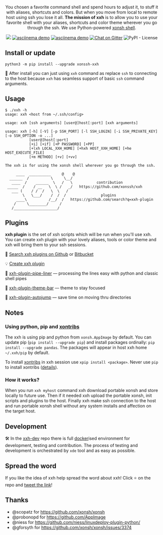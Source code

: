 <p align="center">You chosen a favorite command shell and spend hours to adjust it, to stuff it with aliases, shortcuts and colors. But when you move from local to remote host using ssh you lose it all. <b>The mission of xxh</b> is to allow you to use your favorite shell with your aliases, shortcuts and color theme wherever you go through the ssh. We use Python-powered <a href="https://xon.sh">xonsh shell</a>.</p>
<p align="center">  
  <a href="https://pypi.org/project/xonssh-xxh/" target="_blank" alt="PyPI Latest Release"><img src="https://img.shields.io/pypi/v/xonssh-xxh.svg"></a>
 <a href="https://asciinema.org/a/osSEzqnmH9pMYEZibNe2K7ZL7" target="_blank"><img alt="asciinema demo" src="https://img.shields.io/badge/demo-asciinema-grass"></a>
  <a href="#plugins" target="_blank"><img alt="asciinema demo" src="https://img.shields.io/badge/extensions-plugins-yellow"></a>
  <a href="https://gitter.im/xonssh-xxh/community?utm_source=badge&utm_medium=badge&utm_campaign=pr-badge" target="_blank"><img alt="Chat on Gitter" src="https://badges.gitter.im/xonssh-xxh/community.svg"></a>
  <img alt="PyPI - License" src="https://img.shields.io/pypi/l/xonssh-xxh">
</p>

## Install or update
```
python3 -m pip install --upgrade xonssh-xxh
```
🧩 After install you can just using `xxh` command as replace `ssh` to connecting to the host because `xxh` has seamless support of basic `ssh` command arguments. 

## Usage
```
$ ./xxh -h
usage: xxh <host from ~/.ssh/config>

usage: xxh [ssh arguments] [user@]host[:port] [xxh arguments]

usage: xxh [-h] [-V] [-p SSH_PORT] [-l SSH_LOGIN] [-i SSH_PRIVATE_KEY] [-o SSH_OPTION -o ...] 
           [user@]host[:port]
           [+i] [+if] [+P PASSWORD] [+PP] 
           [+lxh LOCAL_XXH_HOME] [+hxh HOST_XXH_HOME] [+he HOST_EXECUTE_FILE] 
           [+m METHOD] [+v] [+vv]

The xxh is for using the xonsh shell wherever you go through the ssh. 

     ____  __________     @    @    
  ______  /          \     \__/     
   ____  /    ______  \   /   \           contribution
 _____  /    / __   \  \ /   _/   https://github.com/xonssh/xxh   
   ___ (    / /  /   \  \   /          
        \   \___/    /  /  /                plugins            
     ____\          /__/  /   https://github.com/search?q=xxh-plugin
    /     \________/     /                           
   /____________________/       
```

## Plugins

**xxh plugin** is the set of xsh scripts which will be run when you'll use xxh. You can create xxh plugin with your lovely aliases, tools or color theme and xxh will bring them to your ssh sessions.

🔎 [Search xxh plugins on Github](https://github.com/search?q=xxh-plugin&type=Repositories) or [Bitbucket](https://bitbucket.org/repo/all?name=xxh-plugin)

💡 [Create xxh plugin](https://github.com/xonssh/xxh-plugin-sample)

📌 [xxh-plugin-pipe-liner](https://github.com/xonssh/xxh-plugin-pipe-liner) — processing the lines easy with python and classic shell pipes

📌 [xxh-plugin-theme-bar](https://github.com/xonssh/xxh-plugin-theme-bar) — theme to stay focused

📌 [xxh-plugin-autojump](https://github.com/xonssh/xxh-plugin-autojump) — save time on moving thru directories

## Notes

### Using python, pip and [xontribs](https://xon.sh/xontribs.html)

The xxh is using pip and python from `xonsh.AppImage` by default. You can update pip (`pip install --upgrade pip`) and install packages ordinally: `pip install --upgrade pandas`. The packages will appear in host xxh home `~/.xxh/pip` by default.

To install [xontribs](https://xon.sh/xontribs.html) in xxh session use `xpip install <package>`. Never use `pip` to install xontribs ([details](https://github.com/xonsh/xonsh/issues/3463)).

### How it works?

When you run `xxh myhost` command xxh download portable xonsh and store locally to future use. Then if it needed xxh upload the portable xonsh, init scripts and plugins to the host. Finally xxh make ssh connection to the host and run portable xonsh shell without any system installs and affection on the target host.

## Development
🛠️ In the [xxh-dev](https://github.com/xonssh/xxh-dev) repo there is full [docker](https://www.docker.com/)ised environment for development, testing and contribution. The process of testing and development is orchestrated by `xde` tool and as easy as possible.

## Spread the word
If you like the idea of xxh help spread the word about xxh! Click ⭐ on the repo and <a href="https://twitter.com/intent/tweet?text=Python-powered%20shell%20wherever%20you%20go%20through%20the%20ssh&url=https%3A%2F%2Fgithub.com%2Fxonssh%2Fxxh&related=" target="_blank">tweet the link</a>! 

## Thanks
* @scopatz for https://github.com/xonsh/xonsh
* @probonopd for https://github.com/AppImage
* @niess for https://github.com/niess/linuxdeploy-plugin-python/
* @gforsyth for https://github.com/xonsh/xonsh/issues/3374
